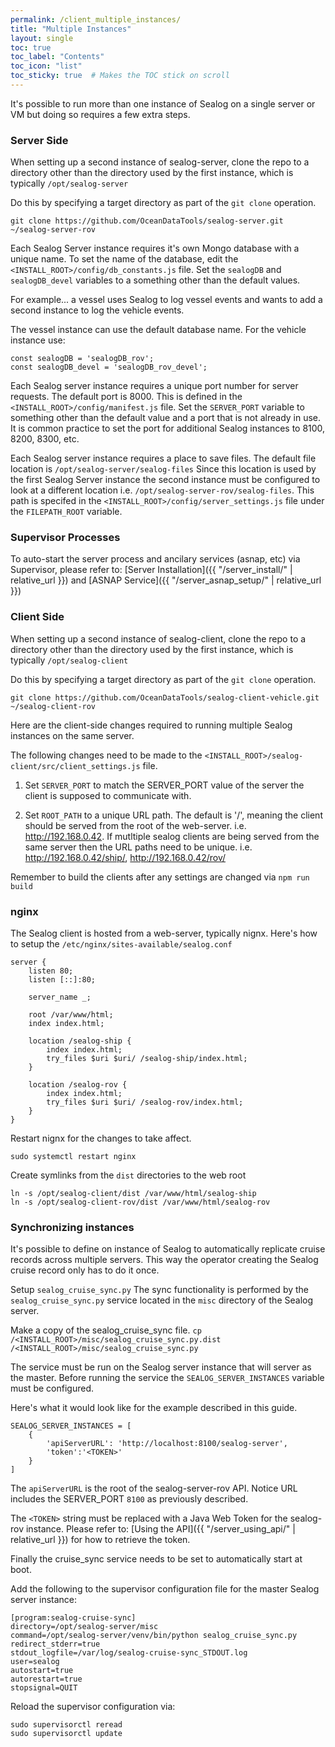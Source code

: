 ```yaml
---
permalink: /client_multiple_instances/
title: "Multiple Instances"
layout: single
toc: true
toc_label: "Contents"
toc_icon: "list"
toc_sticky: true  # Makes the TOC stick on scroll
---
```


It's possible to run more than one instance of Sealog on a single server or VM but doing so requires a few extra steps. 

### Server Side

When setting up a second instance of sealog-server, clone the repo to a directory other than the directory used by the first instance, which is typically `/opt/sealog-server`

Do this by specifying a target directory as part of the `git clone` operation.
```
git clone https://github.com/OceanDataTools/sealog-server.git ~/sealog-server-rov
```

Each Sealog Server instance requires it's own Mongo database with a unique name.  To set the name of the database, edit the `<INSTALL_ROOT>/config/db_constants.js` file. Set the `sealogDB` and `sealogDB_devel` variables to a something other than the default values.

For example... a vessel uses Sealog to log vessel events and wants to add a second instance to log the vehicle events.

The vessel instance can use the default database name.
For the vehicle instance use:
```
const sealogDB = 'sealogDB_rov';
const sealogDB_devel = 'sealogDB_rov_devel';
```

Each Sealog server instance requires a unique port number for server requests.  The default port is 8000.  This is defined in the `<INSTALL_ROOT>/config/manifest.js` file.  Set the `SERVER_PORT` variable to something other than the default value and a port that is not already in use.  It is common practice to set the port for additional Sealog instances to 8100, 8200, 8300, etc.

Each Sealog server instance requires a place to save files.  The default file location is `/opt/sealog-server/sealog-files`  Since this location is used by the first Sealog Server instance the second instance must be configured to look at a different location i.e. `/opt/sealog-server-rov/sealog-files`.  This path is specifed in the `<INSTALL_ROOT>/config/server_settings.js` file under the `FILEPATH_ROOT` variable.


### Supervisor Processes
To auto-start the server process and ancilary services (asnap, etc) via Supervisor, please refer to: [Server Installation]({{ "/server_install/" | relative_url }}) and [ASNAP Service]({{ "/server_asnap_setup/" | relative_url }})


### Client Side

When setting up a second instance of sealog-client, clone the repo to a directory other than the directory used by the first instance, which is typically `/opt/sealog-client`

Do this by specifying a target directory as part of the `git clone` operation.
```
git clone https://github.com/OceanDataTools/sealog-client-vehicle.git ~/sealog-client-rov
```

Here are the client-side changes required to running multiple Sealog instances on the same server.

The following changes need to be made to the `<INSTALL_ROOT>/sealog-client/src/client_settings.js` file.
1. Set `SERVER_PORT` to match the SERVER_PORT value of the server the client is supposed to communicate with.

2. Set `ROOT_PATH` to a unique URL path.  The default is '/', meaning the client should be served from the root of the web-server.  i.e. http://192.168.0.42.  If mutltiple sealog clients are being served from the same server then the URL paths need to be unique. i.e. http://192.168.0.42/ship/, http://192.168.0.42/rov/

Remember to build the clients after any settings are changed via `npm run build`


### nginx

The Sealog client is hosted from a web-server, typically nignx. Here's how to setup the `/etc/nginx/sites-available/sealog.conf`
```
server {
    listen 80;
    listen [::]:80;

    server_name _;

    root /var/www/html;
    index index.html;

    location /sealog-ship {
        index index.html;
        try_files $uri $uri/ /sealog-ship/index.html;
    }

    location /sealog-rov {
        index index.html;
        try_files $uri $uri/ /sealog-rov/index.html;
    }
}
```

Restart nignx for the changes to take affect.
```
sudo systemctl restart nginx
```

Create symlinks from the `dist` directories to the web root 
```
ln -s /opt/sealog-client/dist /var/www/html/sealog-ship
ln -s /opt/sealog-client-rov/dist /var/www/html/sealog-rov
```

### Synchronizing instances
It's possible to define on instance of Sealog to automatically replicate cruise records across multiple servers.  This way the operator creating the Sealog cruise record only has to do it once.

Setup `sealog_cruise_sync.py`
The sync functionality is performed by the `sealog_cruise_sync.py` service located in the `misc` directory of the Sealog server.

Make a copy of the sealog_cruise_sync file.
`cp /<INSTALL_ROOT>/misc/sealog_cruise_sync.py.dist /<INSTALL_ROOT>/misc/sealog_cruise_sync.py` 

The service must be run on the Sealog server instance that will server as the master. Before running the service the `SEALOG_SERVER_INSTANCES` variable must be configured.

Here's what it would look like for the example described in this guide.
```
SEALOG_SERVER_INSTANCES = [
    {
        'apiServerURL': 'http://localhost:8100/sealog-server',
        'token':'<TOKEN>'
    }
]
```

The `apiServerURL` is the root of the sealog-server-rov API.  Notice URL includes the SERVER_PORT `8100` as previously described.

The `<TOKEN>` string must be replaced with a Java Web Token for the sealog-rov instance. Please refer to: [Using the API]({{ "/server_using_api/" | relative_url }}) for how to retrieve the token.

Finally the cruise_sync service needs to be set to automatically start at boot.

Add the following to the supervisor configuration file for the master Sealog server instance:
```
[program:sealog-cruise-sync]
directory=/opt/sealog-server/misc
command=/opt/sealog-server/venv/bin/python sealog_cruise_sync.py
redirect_stderr=true
stdout_logfile=/var/log/sealog-cruise-sync_STDOUT.log
user=sealog
autostart=true
autorestart=true
stopsignal=QUIT
```

Reload the supervisor configuration via:
```
sudo supervisorctl reread
sudo supervisorctl update
```
